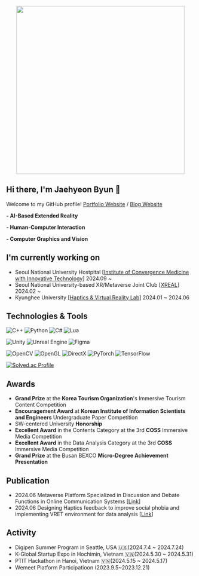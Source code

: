 <p align="center">
  <img src="Intro.gif" width="450" />
</p>

## Hi there, I'm Jaehyeon Byun 👋

Welcome to my GitHub profile! [Portfolio Website](https://ballistic-group-796.notion.site/7d0c9b7599564d978035c0bb77073dad?v=6f93571b83e14cf685761756ea176149&pvs=74) / [Blog Website]( https://metahyeon.tistory.com/)

**- AI-Based Extended Reality**

**- Human-Computer Interaction**

**- Computer Graphics and Vision**

## I'm currently working on
- Seoul National University Hostpital [[Institute of Convergence Medicine with Innovative Technology](https://snuh.medisc.org/)] 2024.09 ~
- Seoul National University-based XR/Metaverse Joint Club [[XREAL](https://www.xreal.info/)] 2024.02 ~
- Kyunghee University [[Haptics & Virtual Reality Lab](http://haptics.khu.ac.kr/)] 2024.01 ~ 2024.06

## Technologies & Tools

![C++](https://img.shields.io/badge/C++-00599C?style=for-the-badge&logo=c%2B%2B&logoColor=white)
![Python](https://img.shields.io/badge/Python-3776AB?style=for-the-badge&logo=python&logoColor=white)
![C#](https://img.shields.io/badge/C%23-239120?style=for-the-badge&logo=c-sharp&logoColor=white)
![Lua](https://img.shields.io/badge/Lua-2C2D72?style=for-the-badge&logo=lua&logoColor=white)

![Unity](https://img.shields.io/badge/Unity-100000?style=for-the-badge&logo=unity&logoColor=white)
![Unreal Engine](https://img.shields.io/badge/Unreal-100000?style=for-the-badge&logo=unreal-engine&logoColor=white)
![Figma](https://img.shields.io/badge/Figma-%23000000.svg?style=for-the-badge&logo=Figma&logoColor=white)

![OpenCV](https://img.shields.io/badge/OpenCV-27338e?style=for-the-badge&logo=OpenCV&logoColor=white)
![OpenGL](https://img.shields.io/badge/OpenGL-5586A4?style=for-the-badge&logo=opengl&logoColor=white)
![DirectX](https://img.shields.io/badge/DirectX-0078D6?style=for-the-badge&logo=directx&logoColor=white)
![PyTorch](https://img.shields.io/badge/PyTorch-%23EE4C2C.svg?style=for-the-badge&logo=PyTorch&logoColor=white)
![TensorFlow](https://img.shields.io/badge/TensorFlow-%23FF6F00.svg?style=for-the-badge&logo=TensorFlow&logoColor=white)

[![Solved.ac Profile](http://mazassumnida.wtf/api/v2/generate_badge?boj=bjh1750)](https://solved.ac/bjh1750/)

## Awards
- **Grand Prize** at the **Korea Tourism Organization**'s Immersive Tourism Content Competition
- **Encouragement Award** at **Korean Institute of Information Scientists and Engineers** Undergraduate Paper Competition
- SW-centered University **Honorship**
- **Excellent Award** in the Contents Category at the 3rd **COSS** Immersive Media Competition
- **Excellent Award** in the Data Analysis Category at the 3rd **COSS** Immersive Media Competition
- **Grand Prize** at the Busan BEXCO **Micro-Degree Achievement Presentation**

## Publication
- 2024.06 Metaverse Platform Specialized in Discussion and Debate Functions in Online Communication Systems [[Link](https://www.dbpia.co.kr/journal/articleDetail?nodeId=NODE11821441)]
- 2024.06 Designing Haptics feedback to improve social phobia and implementing VRET environment for data analysis [[Link](https://www.dbpia.co.kr/journal/articleDetail?nodeId=NODE11862533)]

## Activity
- Digipen Summer Program in Seattle, USA 🇺🇸(2024.7.4 ~ 2024.7.24)
- K-Global Startup Expo in Hochimin, Vietnam 🇻🇳(2024.5.30 ~ 2024.5.31)
- PTIT Hackathon in Hanoi, Vietnam 🇻🇳(2024.5.15 ~ 2024.5.17)
- Wemeet Platform Participatioon (2023.9.5~2023.12.21)
